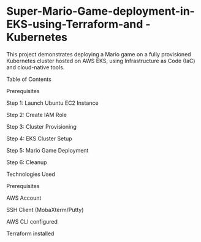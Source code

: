 # Super-Mario-Game-deployment-in-EKS-using-Terraform-and -Kubernetes
This project demonstrates deploying a Mario game on a fully provisioned Kubernetes cluster hosted on AWS EKS, using Infrastructure as Code (IaC) and cloud-native tools.

Table of Contents

Prerequisites

Step 1: Launch Ubuntu EC2 Instance

Step 2: Create IAM Role

Step 3: Cluster Provisioning

Step 4: EKS Cluster Setup

Step 5: Mario Game Deployment

Step 6: Cleanup

Technologies Used

Prerequisites

AWS Account

SSH Client (MobaXterm/Putty)

AWS CLI configured

Terraform installed
